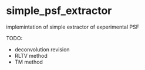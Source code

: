 # simple_psf_extractor
implemintation of simple extractor of experimental PSF

TODO:

- deconvolution revision
- RLTV method
- TM method